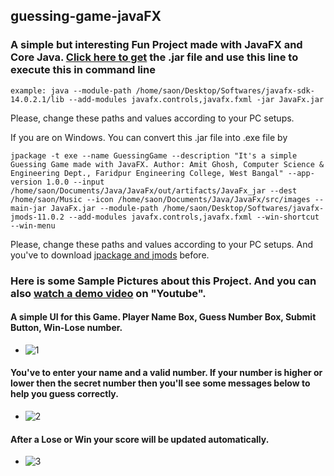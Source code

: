 ## guessing-game-javaFX

### A simple but interesting Fun Project made with JavaFX and Core Java. [Click here to get][1] the .jar file and use this line to execute this in command line 

```
example: java --module-path /home/saon/Desktop/Softwares/javafx-sdk-14.0.2.1/lib --add-modules javafx.controls,javafx.fxml -jar JavaFx.jar
````
Please, change these paths and values according to your PC setups.

If you are on Windows. You can convert this .jar file into .exe file by 
```
jpackage -t exe --name GuessingGame --description "It's a simple Guessing Game made with JavaFX. Author: Amit Ghosh, Computer Science & Engineering Dept., Faridpur Engineering College, West Bangal" --app-version 1.0.0 --input /home/saon/Documents/Java/JavaFx/out/artifacts/JavaFx_jar --dest /home/saon/Music --icon /home/saon/Documents/Java/JavaFx/src/images --main-jar JavaFx.jar --module-path /home/saon/Desktop/Softwares/javafx-jmods-11.0.2 --add-modules javafx.controls,javafx.fxml --win-shortcut --win-menu
```
Please, change these paths and values according to your PC setups. And you've to download [jpackage and jmods][2] before.

### Here is some Sample Pictures about this Project. And you can also [watch a demo video][3] on "Youtube".

#### A simple UI for this Game. Player Name Box, Guess Number Box, Submit Button, Win-Lose number.
 - ![1](https://user-images.githubusercontent.com/57843701/111962947-2cfca780-8b1d-11eb-95ec-ea4c91f2f1b2.png)
#### You've to enter your name and a valid number. If your number is higher or lower then the secret number then you'll see some messages below to help you guess correctly.
 - ![2](https://user-images.githubusercontent.com/57843701/111962970-338b1f00-8b1d-11eb-9382-182ba4d0dec0.png)
#### After a Lose or Win your score will be updated automatically.
 - ![3](https://user-images.githubusercontent.com/57843701/111962986-384fd300-8b1d-11eb-9420-10d79e493996.png)



<!--Links-->
[1]:https://drive.google.com/file/d/1lJHX3Ny0Gj7vG2wBel_qK5XCPOpFimJD/view?usp=sharing
[2]:https://gluonhq.com/products/javafx/
[3]:https://youtu.be/4vu7qG3ZQDE
